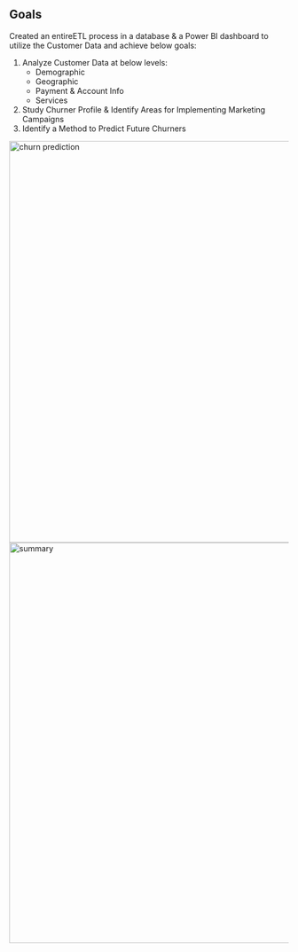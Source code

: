 ## Goals
Created an entireETL process in a database & a Power BI dashboard to utilize the Customer Data and achieve below goals:
1. Analyze Customer Data at below levels:
    - Demographic
    - Geographic
    - Payment & Account Info
    - Services
2. Study Churner Profile & Identify Areas for Implementing Marketing Campaigns
3. Identify a Method to Predict Future Churners

<img width="1277" height="725" alt="churn prediction" src="https://github.com/user-attachments/assets/a566c533-c817-4928-ac50-cda151d69519" />
<img width="1281" height="723" alt="summary" src="https://github.com/user-attachments/assets/f49f40ae-fdb7-41d9-b87c-540e957bfc6b" />
